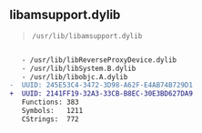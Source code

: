 ## libamsupport.dylib

> `/usr/lib/libamsupport.dylib`

```diff

   - /usr/lib/libReverseProxyDevice.dylib
   - /usr/lib/libSystem.B.dylib
   - /usr/lib/libobjc.A.dylib
-  UUID: 245E53C4-3472-3D98-A62F-E4AB74B729D1
+  UUID: 2141FF19-32A3-33CB-B8EC-30E3BD627DA9
   Functions: 383
   Symbols:   1211
   CStrings:  772

```
